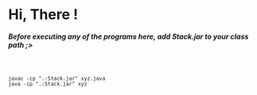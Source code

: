 <h1>Hi, There !</h1>


<p><b><i> Before executing any of the programs here, add Stack.jar to your class path ;> 
</i></b></p>


<code>

	javac -cp ".:Stack.jar" xyz.java
	java -cp ".:Stack.jar" xyz

</code>
